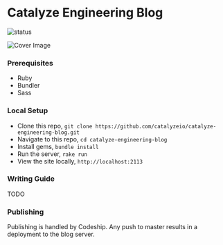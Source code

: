 # Catalyze Engineering Blog

![status](https://codeship.com/projects/47c697e0-2408-0133-22b1-2235479d6523/status?branch=master)

![Cover Image](http://i.imgur.com/7U90qCR.png)

### Prerequisites

- Ruby
- Bundler
- Sass

### Local Setup

- Clone this repo, `git clone https://github.com/catalyzeio/catalyze-engineering-blog.git`
- Navigate to this repo, `cd catalyze-engineering-blog`
- Install gems, `bundle install`
- Run the server, `rake run`
- View the site locally, `http://localhost:2113`

### Writing Guide

TODO

### Publishing

Publishing is handled by Codeship. Any push to master results in a deployment to the blog server.